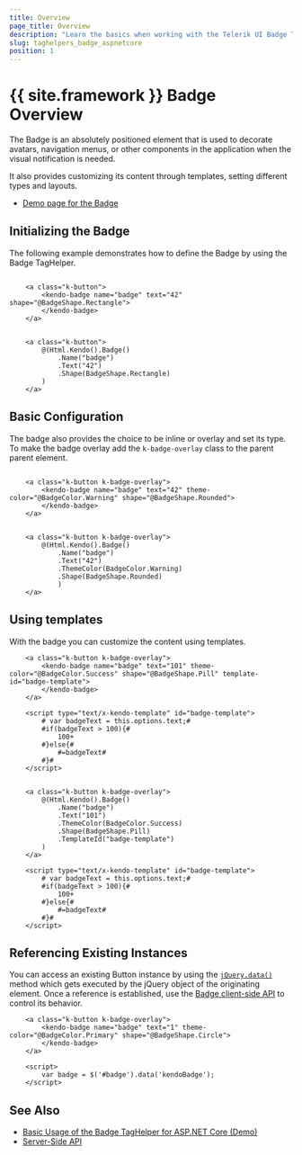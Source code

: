 ```yaml
---
title: Overview
page_title: Overview
description: "Learn the basics when working with the Telerik UI Badge TagHelper for ASP.NET Core."
slug: taghelpers_badge_aspnetcore
position: 1
---
```


# {{ site.framework }} Badge Overview

The Badge is an absolutely positioned element that is used to decorate avatars, navigation menus, or other components in the application when the visual notification is needed.

It also provides customizing its content through templates, setting different types and layouts.

* [Demo page for the Badge](https://demos.telerik.com/aspnet-core/badge/tag_helper)

## Initializing the Badge

The following example demonstrates how to define the Badge by using the Badge TagHelper.

```tagHelper

    <a class="k-button">
        <kendo-badge name="badge" text="42" shape="@BadgeShape.Rectangle">
        </kendo-badge>
    </a>

```
```cshtml

    <a class="k-button">
        @(Html.Kendo().Badge()
            .Name("badge")
            .Text("42")
            .Shape(BadgeShape.Rectangle)
        )
    </a>

```

## Basic Configuration

The badge also provides the choice to be inline or overlay and set its type. To make the badge overlay add the `k-badge-overlay` class to the parent parent element.

```tagHelper

    <a class="k-button k-badge-overlay">
        <kendo-badge name="badge" text="42" theme-color="@BadgeColor.Warning" shape="@BadgeShape.Rounded">
        </kendo-badge>
    </a>

```
```cshtml

    <a class="k-button k-badge-overlay">
        @(Html.Kendo().Badge()
            .Name("badge")
            .Text("42")
            .ThemeColor(BadgeColor.Warning)
            .Shape(BadgeShape.Rounded)
            )
    </a>

```

## Using templates

With the badge you can customize the content using templates.

```tagHelper
    <a class="k-button k-badge-overlay">
        <kendo-badge name="badge" text="101" theme-color="@BadgeColor.Success" shape="@BadgeShape.Pill" template-id="badge-template">
        </kendo-badge>
    </a>

    <script type="text/x-kendo-template" id="badge-template">
        # var badgeText = this.options.text;#
        #if(badgeText > 100){#
            100+
        #}else{#
            #=badgeText#
        #}#
    </script>
```
```cshtml

    <a class="k-button k-badge-overlay">
        @(Html.Kendo().Badge()
            .Name("badge")
            .Text("101")
            .ThemeColor(BadgeColor.Success)
            .Shape(BadgeShape.Pill)
            .TemplateId("badge-template")
        )
    </a>

    <script type="text/x-kendo-template" id="badge-template">
        # var badgeText = this.options.text;#
        #if(badgeText > 100){#
            100+
        #}else{#
            #=badgeText#
        #}#
    </script>

```

## Referencing Existing Instances

You can access an existing Button instance by using the [`jQuery.data()`](https://api.jquery.com/jQuery.data/) method which gets executed by the jQuery object of the originating element. Once a reference is established, use the [Badge client-side API](https://docs.telerik.com/kendo-ui/api/javascript/ui/badge#methods) to control its behavior.

```
    <a class="k-button k-badge-overlay">
        <kendo-badge name="badge" text="1" theme-color="@BadgeColor.Primary" shape="@BadgeShape.Circle">
        </kendo-badge>
    </a>

    <script>
        var badge = $('#badge').data('kendoBadge');
    </script>
```

## See Also

* [Basic Usage of the Badge TagHelper for ASP.NET Core (Demo)](https://demos.telerik.com/aspnet-core/badge/tag_helper)
* [Server-Side API](/api/badge)
